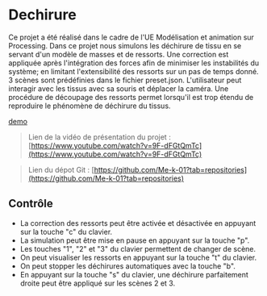 # Dechirure
Ce projet a été réalisé dans le cadre de l'UE Modélisation et animation sur Processing.
Dans ce projet nous simulons les déchirure de tissu en se servant d'un modèle de masses et de ressorts. 
Une correction est appliquée après l'intégration des forces afin de minimiser les instabilités du système; en limitant l'extensibilité des ressorts sur un pas de temps donné.
3 scènes sont prédéfinies dans le fichier preset.json.
L'utilisateur peut interagir avec les tissus avec sa souris et déplacer la caméra. Une procédure de découpage des ressorts permet lorsqu'il est trop étendu de reproduire le phénomène de déchirure du tissus.

[demo](./Img/demo.png "Démo de déchirure sur la scène 1")

> Lien de la vidéo de présentation du projet : 
[https://www.youtube.com/watch?v=9F-dFGtQmTc](https://www.youtube.com/watch?v=9F-dFGtQmTc)

> Lien du dépot Git : 
[https://github.com/Me-k-01?tab=repositories](https://github.com/Me-k-01?tab=repositories)

## Contrôle
- La correction des ressorts peut être activée et désactivée en appuyant sur la touche "c" du clavier.
- La simulation peut être mise en pause en appuyant sur la touche "p".
- Les touches "1", "2" et "3" du clavier permettent de changer de scène.
- On peut visualiser les ressorts en appuyant sur la touche "t" du clavier.
- On peut stopper les déchirures automatiques avec la touche "b".
- En appuyant sur la touche "s" du clavier, une déchirure parfaitement droite peut être appliqué sur les scènes 2 et 3.
